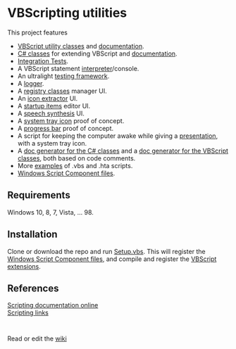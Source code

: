 # VBScripting utilities

This project features

- [VBScript utility classes] and [documentation](docs/VBScriptClasses.md).  
- [C# classes] for extending VBScript and [documentation](docs/CSharpClasses.md).  
- [Integration Tests](spec).  
- A VBScript statement [interpreter]/console.  
- An ultralight [testing framework].  
- A [logger].  
- A [registry classes] manager UI.  
- An [icon extractor] UI.  
- A [startup items] editor UI.  
- A [speech synthesis] UI.  
- A [system tray icon] proof of concept.
- A [progress bar] proof of concept.
- A script for keeping the computer awake while
  giving a [presentation], with a system tray icon.  
- A [doc generator for the C# classes] and a [doc generator for the VBScript classes], both based on code comments.  
- More [examples] of .vbs and .hta scripts.
- [Windows Script Component files].

## Requirements

Windows 10, 8, 7, Vista, ... 98.

## Installation

Clone or download the repo and run [Setup.vbs].
This will register the [Windows Script Component files], and compile and register the [VBScript extensions].

## References  

[Scripting documentation online]  
[Scripting links]

`` ``

Read or edit the [wiki](../../wiki)

[VBScript utility classes]: class
[C# classes]: .NET
[doc generator for the C# classes]: examples/Generate-the-CSharp-docs.vbs
[doc generator for the VBScript classes]: examples/Generate-the-VBScript-docs.vbs
[testing framework]: class/TestingFramework.vbs
[logger]: class/VBSLogger.vbs
[examples]: examples
[Setup.vbs]: Setup.vbs
[Windows Script Component files]: class/wsc
[VBScript extensions]: .NET
[registry classes]: examples/RegistryClasses.hta
[icon extractor]: examples/icon-extractor.hta
[startup items]: examples/StartItems.hta
[speech synthesis]: examples/SpeechSynthesis.hta
[speech synthesis]: examples/SpeechSynthesis.hta
[presentation]: examples/Presentation.vbs
[interpreter]: examples/VBSInterpreter.hta
[system tray icon]: .NET/test/NotifyIcon-test.vbs
[progress bar]: .NET/test/ProgressBar-test.vbs
[Scripting documentation online]: https://docs.microsoft.com/en-us/previous-versions/windows/internet-explorer/ie-developer/scripting-articles/d1et7k7c(v%3dvs.84) "docs.microsoft.com"
[Scripting links]: https://technet.microsoft.com/en-us/library/cc498722.aspx "technet.microsoft.com"
